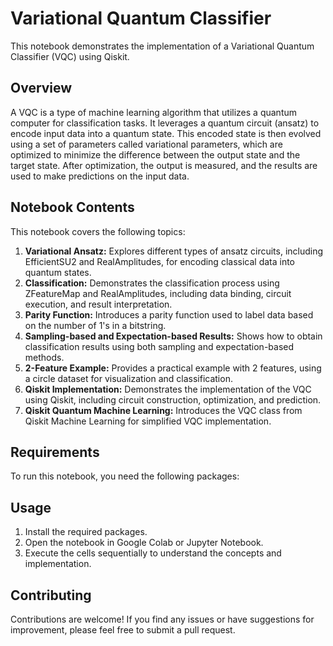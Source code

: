 # Variational Quantum Classifier

This notebook demonstrates the implementation of a Variational Quantum Classifier (VQC) using Qiskit. 

## Overview

A VQC is a type of machine learning algorithm that utilizes a quantum computer for classification tasks. It leverages a quantum circuit (ansatz) to encode input data into a quantum state. This encoded state is then evolved using a set of parameters called variational parameters, which are optimized to minimize the difference between the output state and the target state. After optimization, the output is measured, and the results are used to make predictions on the input data.

## Notebook Contents

This notebook covers the following topics:

1. **Variational Ansatz:** Explores different types of ansatz circuits, including EfficientSU2 and RealAmplitudes, for encoding classical data into quantum states.
2. **Classification:** Demonstrates the classification process using ZFeatureMap and RealAmplitudes, including data binding, circuit execution, and result interpretation.
3. **Parity Function:** Introduces a parity function used to label data based on the number of 1's in a bitstring.
4. **Sampling-based and Expectation-based Results:** Shows how to obtain classification results using both sampling and expectation-based methods.
5. **2-Feature Example:** Provides a practical example with 2 features, using a circle dataset for visualization and classification.
6. **Qiskit Implementation:** Demonstrates the implementation of the VQC using Qiskit, including circuit construction, optimization, and prediction.
7. **Qiskit Quantum Machine Learning:** Introduces the VQC class from Qiskit Machine Learning for simplified VQC implementation.

## Requirements

To run this notebook, you need the following packages:
## Usage

1. Install the required packages.
2. Open the notebook in Google Colab or Jupyter Notebook.
3. Execute the cells sequentially to understand the concepts and implementation.

## Contributing

Contributions are welcome! If you find any issues or have suggestions for improvement, please feel free to submit a pull request.
